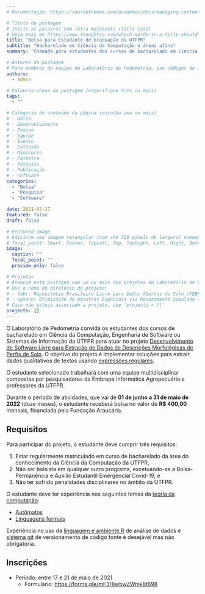 ```yaml
---
# Documentação: https://sourcethemes.com/academic/docs/managing-content/

# Título da postagem
# Inicie as palavras com letra maiúscula (title case)
# Veja mais em https://www.thoughtco.com/which-words-in-a-title-should-be-capitalized-1691026
title: "Bolsa para Estudante de Graduação da UTFPR"
subtitle: "Bacharelado em Ciência da Computação e áreas afins"
summary: "Chamada para estudantes dos cursos de bacharelado em Ciência da Computação, Engenharia de Software ou Sistemas de Informação da UTFPR atuarem em projeto de pesquisa de extração de dados de textos usando expressões regulares (regex). Os desenvolvimentos da pesquisa serão publicados na forma de pacote R."

# Autores da postagem
# Para membros da equipe do Laboratório de Pedometria, use códigos de identificação conforme 'content/authors'
authors:
  - admin

# Palavras-chave da postagem (especifique três ou mais)
tags:
  - ""

# Categoria do conteúdo da página (escolha uma ou mais)
# - Bolsa
# - Desenvolvimento
# - Ensino
# - Equipe
# - Evento
# - Extensão
# - Minicurso
# - Palestra
# - Pesquisa
# - Publicação
# - Software
categories:
  - "Bolsa"
  - "Pesquisa"
  - "Software"

date: 2021-05-17
featured: false
draft: false

# Featured image
# Adicione uma imagem retangular (com até 720 pixels de largura) nomeada 'featured' ao diretório desta postagem
# focal_point: Smart, Center, TopLeft, Top, TopRight, Left, Right, BottomLeft, Bottom, BottomRight
image:
  caption: ""
  focal_point: ""
  preview_only: false

# Projetos
# Associe esta postagem com um ou mais dos projetos do Laboratório de Pedometria
# Use o nome do diretório do projeto:
# - febr: Repositório Brasileiro Livre para Dados Abertos do Solo (FEBR)
# - spsann: Otimização de Amostras Espaciais via Recozimento Simulado (SPSANN)
# Caso não esteja associado a projeto, use 'projects = []'
projects: []
---
```


O Laboratório de Pedometria convida os estudantes dos cursos de bacharelado em
Ciência da Computação, Engenharia de Software ou Sistemas de Informação da UTFPR
para atuar no projeto
[Desenvolvimento de Software Livre para Extração de Dados de Descrições Morfológicas de Perfis de Solo][projeto].
O objetivo do projeto é
implementar soluções para extrair dados qualitativos de textos usando [expressões regulares](https://pt.wikipedia.org/wiki/Express%C3%A3o_regular).

[projeto]: https://docs.google.com/document/d/1uqfw2JPlu9V4F4AKX3W6yLYb_bzgaDMAwY9k4nxP-xU/edit?usp=sharing

O estudante selecionado trabalhará com uma equipe multidisciplinar compostas por pesquisadores da
Embrapa Informática Agropecuária e professores da UTFPR.

Durante o período de atividades, que vai de
**01 de junho a 31 de maio de 2022** (doze meses),
o estudante receberá bolsa no valor de
**R$ 400,00** mensais,
financiada pela Fundação Araucária.

## Requisitos

Para participar do projeto, o estudante deve cumprir três requisitos:

1. Estar regularmente matriculado em curso de bacharelado da área do conhecimento da Ciência da Computação da UTFPR,
2. Não ser bolsista em qualquer outro programa, excetuando-se a Bolsa-Permanência e Auxílio Estudantil Emergencial Covid-19, e
3. Não ter sofrido penalidades disciplinares no âmbito da UTFPR.

O estudante deve ter experiência nos seguintes temas da [teoria da computação](https://pt.wikipedia.org/wiki/Teoria_da_computa%C3%A7%C3%A3o):

* [Autômatos](https://pt.wikipedia.org/wiki/Teoria_dos_aut%C3%B4matos)
* [Linguagens formais](https://pt.wikipedia.org/wiki/Linguagem_formal)

Experiência no uso da [linguagem e ambiente R][r] de análise de dados e
[sistema git][git] de versionamento de código fonte
é desejável mas não obrigatória.

[r]: https://pt.wikipedia.org/wiki/R_(linguagem_de_programa%C3%A7%C3%A3o)
[git]: https://pt.wikipedia.org/wiki/Git

## Inscrições

* Período: entre 17 e 21 de maio de 2021
  * Formulário: <https://forms.gle/mF3HjwbwZWmk8t698>
